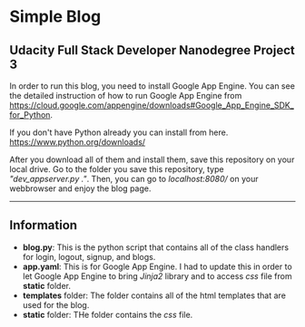 # Simple Blog
## Udacity Full Stack Developer Nanodegree Project 3

In order to run this blog, you need to install Google App Engine. You can see the detailed instruction of how to run Google App Engine from https://cloud.google.com/appengine/downloads#Google_App_Engine_SDK_for_Python.

If you don't have Python already you can install from here.
https://www.python.org/downloads/

After you download all of them and install them, save this repository on your local drive. Go to the folder you save this repository, type *"dev_appserver.py ."*. Then, you can go to *localhost:8080/* on your webbrowser and enjoy the blog page.

---
Information
---------
- **blog.py**: This is the python script that contains all of the class handlers for login, logout, signup, and blogs.
- **app.yaml**: This is for Google App Engine. I had to update this in order to let Google App Engine to bring *Jinja2* library and to access *css* file from **static** folder.
- **templates** folder: The folder contains all of the html templates that are used for the blog.
- **static** folder: THe folder contains the *css* file.
